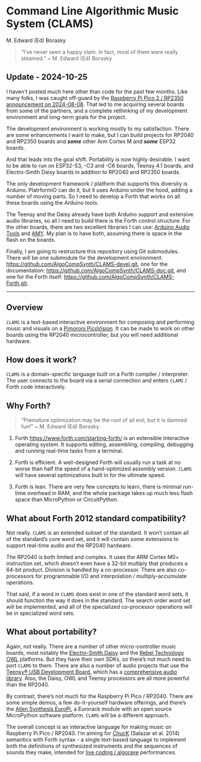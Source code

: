 Command Line Algorithmic Music System (CLAMS)
================
M. Edward (Ed) Borasky

> “I’ve never seen a happy clam. In fact, most of them were really
> steamed.” ~ M. Edward (Ed) Borasky

## Update - 2024-10-25

I haven't posted much here other than code for the past few months. Like many folks,
I was caught off-guard by the
[Raspberry Pi Pico 2 / RP2350 announcement on 2024-08-08](https://www.raspberrypi.com/news/raspberry-pi-pico-2-our-new-5-microcontroller-board-on-sale-now/).
That led to me acquiring several boards from some of the partners, and a complete
rethinking of my development environment and long-term goals for the project.

The development environment is working mostly to my satisfaction. There are some
enhancements I want to make, but I can build projects for RP2040 and RP2350
boards and ***some*** other Arm Cortex M and ***some*** ESP32 boards.

And that leads into the goal shift. Portability is now highly desirable.
I want to be able to run on ESP32-S3, -C3 and -C6 boards, Teensy 4.1
boards, and Electro-Smith Daisy boards in addition to RP2040 and RP2350
boards.

The only development framework / platform that supports this diversity is
Arduino. PlatrformiO can do it, but it uses Arduino under the hood, adding
a number of moving parts. So I need to develop a Forth that works on all
these boards using the Arduino tools.

The Teensy and the Daisy already have both Arduino support and extensive
audio libraries, so all I need to build there is the Forth control
structure. For the other boards, there are two excellent libraries I can use:
[Arduino Audio Tools](https://github.com/pschatzmann/arduino-audio-tools.git)
and [AMY](https://github.com/shorepine/amy.git). My plan is to have both,
assuming there is space in the flash on the boards.

Finally, I am going to restructure this repository using Git submodules.
There will be one submodule for the development environment:
<https://github.com/AlgoCompSynth/CLAMS-devel.git>, one for the documentation:
<https://github.com/AlgoCompSynth/CLAMS-doc.git>, and one for the Forth itself:
<https://github.com/AlgoCompSynth/CLAMS-Forth.git>.

* * * * *

## Overview

`CLAMS` is a text-based interactive environment for composing and
performing music and visuals on a [Pimoroni
PicoVision](https://shop.pimoroni.com/products/picovision?variant=41048911904851).
It can be made to work on other boards using the RP2040 microcontroller,
but you will need additional hardware.

## How does it work?

`CLAMS` is a domain-specific language built on a Forth compiler /
interpreter. The user connects to the board via a serial connection and
enters `CLAMS` / Forth code interactively.

## Why Forth?

> “Premature optimization may be the root of all evil, but it is damned
> fun!” ~ M. Edward (Ed) Borasky

1.  Forth <https://www.forth.com/starting-forth/> is an extensible
    interactive operating system. It supports editing, assembling,
    compiling, debugging and running real-time tasks from a terminal.

2.  Forth is efficient. A well-designed Forth will usually run a task at
    no worse than half the speed of a hand-optimized assembly version.
    `CLAMS` will have several optimizations built in for the ultimate
    speed.

3.  Forth is lean. There are very few concepts to learn, there is
    minimal run-time overhead in RAM, and the whole package takes up
    much less flash space than MicroPython or CircuitPython.

## What about Forth 2012 standard compatibility?

Not really. `CLAMS` is an extended subset of the standard. It won’t
contain all of the standard’s core word set, and it will contain some
extensions to support real-time audio and the RP2040 hardware.

The RP2040 is both limited and complex. It uses the ARM Cortex M0+
instruction set, which doesn’t even have a 32-bit multiply that produces
a 64-bit product. Division is handled by a co-processor. There are also
co-processors for programmable I/O and interpolation /
multiply-accumulate operations.

That said, if a word in `CLAMS` does exist in one of the standard word
sets, it should function the way it does in the standard. The search
order word set will be implemented, and all of the specialized
co-processor operations will be in specialized word sets.

## What about portability?

Again, not really. There are a number of other micro-controller music
boards, most notably the [Electro-Smith
Daisy](https://www.electro-smith.com/daisy%20%22Electro-Smith%20Daisy%22)
and the [Rebel Technology
OWL](https://github.com/RebelTechnology/OpenWare "Rebel Technology on GitHub")
platforms. But they have their own SDKs, so there’s not much need to
port `CLAMS` to them. There are also a number of audio projects that use
the [Teensy® USB Development
Board](https://www.pjrc.com/teensy/ "Teensy Home Page"), which has a
[comprehensive audio
library](https://www.pjrc.com/teensy/td_libs_Audio.html "Teensy Audio Library").
Also, the Daisy, OWL and Teensy processors are all more powerful than
the RP2040.

By contrast, there’s not much for the Raspberry Pi Pico / RP2040. There
are some simple demos, a few do-it-yourself hardware offerings, and
there’s the [Allen Synthesis
EuroPi](https://allensynthesis.co.uk/modules/europi.html%20%22EuroPi%20module%22),
a Eurorack module with an open source MicroPython software platform.
`CLAMS` will be a different approach.

The overall concept is an interactive language for making music on
Raspberry Pi Pico / RP2040. I’m aiming for
[ChucK](https://chuck.stanford.edu/ "ChucK Home Page") (Salazar et al.
2014) semantics with Forth syntax - a single text-based language to
implement both the definitions of synthesized instruments and the
sequences of sounds they make, intended for [live coding /
algorave](https://github.com/toplap/awesome-livecoding "Awesome Live Coding list on GitHub")
performances.
